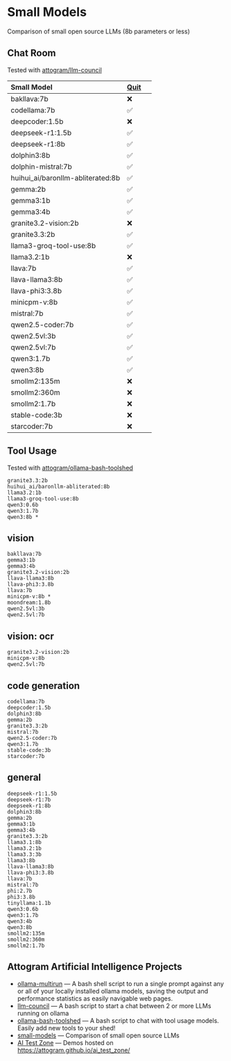 # Small Models

Comparison of small open source LLMs (8b parameters or less)

## Chat Room

Tested with [attogram/llm-council](https://github.com/attogram/llm-council)

| Small Model                       | [Quit][1] |  |
|:----------------------------------|-----------|--|
| bakllava:7b                       | ❌         |  |
| codellama:7b                      | ✅         |  |
| deepcoder:1.5b                    | ❌         |  |
| deepseek-r1:1.5b                  | ✅         |  |
| deepseek-r1:8b                    | ✅         |  |
| dolphin3:8b                       | ✅         |  |
| dolphin-mistral:7b                | ✅         |  |
| huihui_ai/baronllm-abliterated:8b | ✅         |  |
| gemma:2b                          | ✅         |  |
| gemma3:1b                         | ✅         |  |
| gemma3:4b                         | ✅         |  |
| granite3.2-vision:2b              | ❌         |  |
| granite3.3:2b                     | ✅         |  |
| llama3-groq-tool-use:8b           | ✅         |  |
| llama3.2:1b                       | ❌         |  |
| llava:7b                          | ✅         |  |
| llava-llama3:8b                   | ✅         |  |
| llava-phi3:3.8b                   | ✅         |  |
| minicpm-v:8b                      | ✅         |  |
| mistral:7b                        | ✅         |  |
| qwen2.5-coder:7b                  | ✅         |  |
| qwen2.5vl:3b                      | ✅         |  |
| qwen2.5vl:7b                      | ✅         |  |
| qwen3:1.7b                        | ✅         |  |
| qwen3:8b                          | ✅         |  |
| smollm2:135m                      | ❌         |  |
| smollm2:360m                      | ❌         |  |
| smollm2:1.7b                      | ❌         |  |
| stable-code:3b                    | ❌         |  |
| starcoder:7b                      | ❌         |  |

[1]: <https://github.com/attogram/llm-council/blob/main/test-prompts/test.quit.txt>

## Tool Usage

Tested with [attogram/ollama-bash-toolshed](https://github.com/attogram/ollama-bash-toolshed)

```
granite3.3:2b
huihui_ai/baronllm-abliterated:8b
llama3.2:1b
llama3-groq-tool-use:8b
qwen3:0.6b
qwen3:1.7b
qwen3:8b *
```

## vision
```
bakllava:7b
gemma3:1b
gemma3:4b
granite3.2-vision:2b 
llava-llama3:8b
llava-phi3:3.8b 
llava:7b 
minicpm-v:8b *
moondream:1.8b
qwen2.5vl:3b 
qwen2.5vl:7b
```

## vision: ocr
```
granite3.2-vision:2b
minicpm-v:8b
qwen2.5vl:7b
```

## code generation
```
codellama:7b
deepcoder:1.5b
dolphin3:8b
gemma:2b
granite3.3:2b
mistral:7b
qwen2.5-coder:7b
qwen3:1.7b
stable-code:3b
starcoder:7b
```

## general
```
deepseek-r1:1.5b
deepseek-r1:7b
deepseek-r1:8b
dolphin3:8b
gemma:2b
gemma3:1b
gemma3:4b
granite3.3:2b
llama3.1:8b
llama3.2:1b
llama3.3:3b
llama3:8b
llava-llama3:8b
llava-phi3:3.8b
llava:7b
mistral:7b
phi:2.7b
phi3:3.8b
tinyllama:1.1b
qwen3:0.6b
qwen3:1.7b
qwen3:4b
qwen3:8b
smollm2:135m
smollm2:360m
smollm2:1.7b
```

## Attogram Artificial Intelligence Projects

* [ollama-multirun](https://github.com/attogram/ollama-multirun) — A bash shell script to run a single prompt against any or all of your locally installed ollama models, saving the output and performance statistics as easily navigable web pages.
* [llm-council](https://github.com/attogram/llm-council) — A bash script to start a chat between 2 or more LLMs running on ollama
* [ollama-bash-toolshed](https://github.com/attogram/ollama-bash-toolshed) — A bash script to chat with tool usage models.  Easily add new tools to your shed!
* [small-models](https://github.com/attogram/small-models) — Comparison of small open source LLMs
* [AI Test Zone](https://github.com/attogram/ai_test_zone) — Demos hosted on https://attogram.github.io/ai_test_zone/
